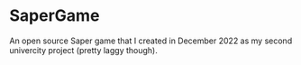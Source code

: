 # SaperGame
An open source Saper game that I created in December 2022 as my second univercity project (pretty laggy though).
